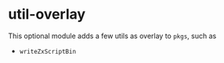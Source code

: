 # util-overlay

This optional module adds a few utils as overlay to `pkgs`, such as
- `writeZxScriptBin`
